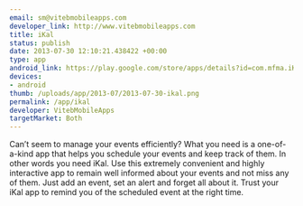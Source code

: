```yaml
--- 
email: sm@vitebmobileapps.com
developer_link: http://www.vitebmobileapps.com
title: iKal
status: publish
date: 2013-07-30 12:10:21.438422 +00:00
type: app
android_link: https://play.google.com/store/apps/details?id=com.mfma.iKal
devices: 
- android
thumb: /uploads/app/2013-07/2013-07-30-ikal.png
permalink: /app/ikal
developer: VitebMobileApps
targetMarket: Both
---
```


Can’t seem to manage your events efficiently? What you need is a one-of-a-kind app that helps you schedule your events and keep track of them. In other words you need iKal. Use this extremely convenient and highly interactive app to remain well informed about your events and not miss any of them. Just add an event, set an alert and forget all about it. Trust your iKal app to remind you of the scheduled event at the right time.
    
